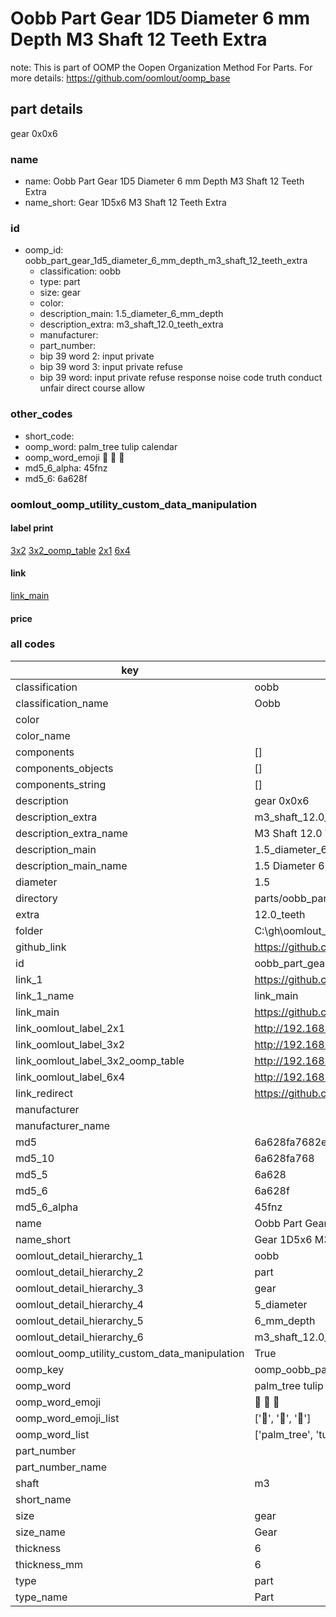 # Oobb Part Gear 1D5 Diameter 6 mm Depth M3 Shaft 12 Teeth Extra  

note: This is part of OOMP the Oopen Organization Method For Parts. For more details: https://github.com/oomlout/oomp_base

##  part details
  



gear 0x0x6



### name
* name: Oobb Part Gear 1D5 Diameter 6 mm Depth M3 Shaft 12 Teeth Extra
* name_short: Gear 1D5x6 M3 Shaft 12 Teeth Extra
### id
* oomp_id: oobb_part_gear_1d5_diameter_6_mm_depth_m3_shaft_12_teeth_extra
  * classification: oobb
  * type: part
  * size: gear
  * color: 
  * description_main: 1.5_diameter_6_mm_depth
  * description_extra: m3_shaft_12.0_teeth_extra
  * manufacturer: 
  * part_number: 
  * bip 39 word 2: input private
  * bip 39 word 3: input private refuse
  * bip 39 word: input private refuse response noise code truth conduct unfair direct course allow

### other_codes
* short_code: 
* oomp_word: palm_tree tulip calendar
* oomp_word_emoji :palm_tree: :tulip: :calendar:
* md5_6_alpha: 45fnz
* md5_6: 6a628f






### oomlout_oomp_utility_custom_data_manipulation
#### label print
[3x2](http://192.168.1.245:1112/?label=oomp%2045fnz)
[3x2_oomp_table](http://192.168.1.108:1112/?label=oomp%2045fnz)
[2x1](http://192.168.1.242:1112/?label=oomp%2045fnz)
[6x4](http://192.168.1.55:1112/?label=oomp%2045fnz)    

#### link

[link_main](https://github.com/oomlout/oomlout_oobb_version_4_generated_parts/tree/main/navigation_oomp/oobb/part/gear/1.5_diameter_6_mm_depth/m3_shaft_12.0_teeth_extra/part)                              

#### price







### all codes 
| key | value |  
| --- | --- |  
| classification | oobb |  
| classification_name | Oobb |  
| color |  |  
| color_name |  |  
| components | [] |  
| components_objects | [] |  
| components_string | [] |  
| description | gear 0x0x6 |  
| description_extra | m3_shaft_12.0_teeth_extra |  
| description_extra_name | M3 Shaft 12.0 Teeth Extra |  
| description_main | 1.5_diameter_6_mm_depth |  
| description_main_name | 1.5 Diameter 6 mm Depth |  
| diameter | 1.5 |  
| directory | parts/oobb_part_gear_1d5_diameter_6_mm_depth_m3_shaft_12_teeth_extra |  
| extra | 12.0_teeth |  
| folder | C:\gh\oomlout_oobb_version_4_generated_parts\parts\oobb_part_gear_1d5_diameter_6_mm_depth_m3_shaft_12_teeth_extra |  
| github_link | https://github.com/oomlout/oomlout_oomp_part_src/tree/main/parts/oobb_part_gear_1d5_diameter_6_mm_depth_m3_shaft_12_teeth_extra |  
| id | oobb_part_gear_1d5_diameter_6_mm_depth_m3_shaft_12_teeth_extra |  
| link_1 | https://github.com/oomlout/oomlout_oobb_version_4_generated_parts/tree/main/navigation_oomp/oobb/part/gear/1.5_diameter_6_mm_depth/m3_shaft_12.0_teeth_extra/part |  
| link_1_name | link_main |  
| link_main | https://github.com/oomlout/oomlout_oobb_version_4_generated_parts/tree/main/navigation_oomp/oobb/part/gear/1.5_diameter_6_mm_depth/m3_shaft_12.0_teeth_extra/part |  
| link_oomlout_label_2x1 | http://192.168.1.242:1112/?label=oomp%2045fnz |  
| link_oomlout_label_3x2 | http://192.168.1.245:1112/?label=oomp%2045fnz |  
| link_oomlout_label_3x2_oomp_table | http://192.168.1.108:1112/?label=oomp%2045fnz |  
| link_oomlout_label_6x4 | http://192.168.1.55:1112/?label=oomp%2045fnz |  
| link_redirect | https://github.com/oomlout/oomlout_oobb_version_4_generated_parts/tree/main/parts/oobb_gear_1d5_06_ex_12d0_teeth_sh_m3 |  
| manufacturer |  |  
| manufacturer_name |  |  
| md5 | 6a628fa7682edd38b44aeb7b68eacba5 |  
| md5_10 | 6a628fa768 |  
| md5_5 | 6a628 |  
| md5_6 | 6a628f |  
| md5_6_alpha | 45fnz |  
| name | Oobb Part Gear 1D5 Diameter 6 mm Depth M3 Shaft 12 Teeth Extra |  
| name_short | Gear 1D5x6 M3 Shaft 12 Teeth Extra |  
| oomlout_detail_hierarchy_1 | oobb |  
| oomlout_detail_hierarchy_2 | part |  
| oomlout_detail_hierarchy_3 | gear |  
| oomlout_detail_hierarchy_4 | 5_diameter |  
| oomlout_detail_hierarchy_5 | 6_mm_depth |  
| oomlout_detail_hierarchy_6 | m3_shaft_12.0_teeth_extra |  
| oomlout_oomp_utility_custom_data_manipulation | True |  
| oomp_key | oomp_oobb_part_gear_1d5_diameter_6_mm_depth_m3_shaft_12_teeth_extra |  
| oomp_word | palm_tree tulip calendar |  
| oomp_word_emoji | :palm_tree: :tulip: :calendar: |  
| oomp_word_emoji_list | [':palm_tree:', ':tulip:', ':calendar:'] |  
| oomp_word_list | ['palm_tree', 'tulip', 'calendar'] |  
| part_number |  |  
| part_number_name |  |  
| shaft | m3 |  
| short_name |  |  
| size | gear |  
| size_name | Gear |  
| thickness | 6 |  
| thickness_mm | 6 |  
| type | part |  
| type_name | Part |  
